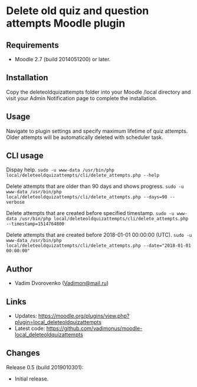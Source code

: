 Delete old quiz and question attempts Moodle plugin
===================================================

Requirements
------------
- Moodle 2.7 (build 2014051200) or later.

Installation
------------
Copy the deleteoldquizattempts folder into your Moodle /local directory and visit your Admin Notification page to
complete the installation.

Usage
-----
Navigate to plugin settings and specify maximum lifetime of quiz attempts. Older attempts will be automatically deleted
with scheduler task.

CLI usage
---------

Dispay help.
`sudo -u www-data /usr/bin/php local/deleteoldquizattempts/cli/delete_attempts.php --help`

Delete attempts that are older than 90 days and shows progress.
`sudo -u www-data /usr/bin/php local/deleteoldquizattempts/cli/delete_attempts.php --days=90 --verbose`

Delete attempts that are created before specified timestamp.
`sudo -u www-data /usr/bin/php local/deleteoldquizattempts/cli/delete_attempts.php --timestamp=1514764800`

Delete attempts that are created before 2018-01-01 00:00:00 (UTC).
`sudo -u www-data /usr/bin/php local/deleteoldquizattempts/cli/delete_attempts.php --date="2018-01-01 00:00:00"`

Author
------
- Vadim Dvorovenko (Vadimon@mail.ru)

Links
-----
- Updates: https://moodle.org/plugins/view.php?plugin=local_deleteoldquizattempts
- Latest code: https://github.com/vadimonus/moodle-local_deleteoldquizattempts

Changes
-------
Release 0.5 (build 2019010301):
- Initial release.
